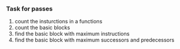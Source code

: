 ### Task for passes
1. count the insturctions in a functions
2. count the basic blocks
3. find the basic block with maximum instructions
4. find the basic block with maximum successors and predecessors